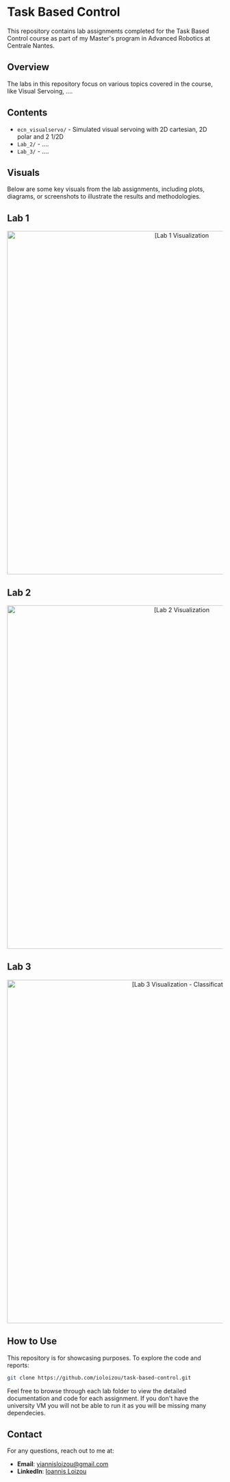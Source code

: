 # Task Based Control
This repository contains lab assignments completed for the Task Based Control course as part of my Master's program in Advanced Robotics at Centrale Nantes.

## Overview

The labs in this repository focus on various topics covered in the course, like Visual Servoing, ....

## Contents

- `ecn_visualservo/` - Simulated visual servoing with 2D cartesian, 2D polar and 2 1/2D
- `Lab_2/` - ....
- `Lab_3/` - ....

## Visuals

Below are some key visuals from the lab assignments, including plots, diagrams, or screenshots to illustrate the results and methodologies.

## Lab 1  
  <p align="center">
  <img src="https://github.com/user-attachments/assets/46abdc22-9930-40d7-96ee-81843a9a053d" alt="[Lab 1 Visualization" width="800">
  </p>

## Lab 2  
  <p align="center">
  <img src="" alt="[Lab 2 Visualization" width="800">
  </p>
  
## Lab 3  
  <p align="center">
  <img src="" alt="[Lab 3 Visualization - Classification" width="800">
  </p>

## How to Use

This repository is for showcasing purposes. To explore the code and reports:

```bash
git clone https://github.com/ioloizou/task-based-control.git
```

Feel free to browse through each lab folder to view the detailed documentation and code for each assignment. If you don't have the university VM you will not be able to run it as you will be missing many dependecies.

## Contact

For any questions, reach out to me at:

- **Email**: [yiannisloizou@gmail.com](mailto:yiannisloizou@gmail.com)
- **LinkedIn**: [Ioannis Loizou](https://www.linkedin.com/in/ioannis-loizou-80b64615a/)

